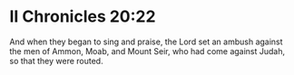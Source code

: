 # II Chronicles 20:22

And when they began to sing and praise, the Lord set an ambush against the men of Ammon, Moab, and Mount Seir, who had come against Judah, so that they were routed.
